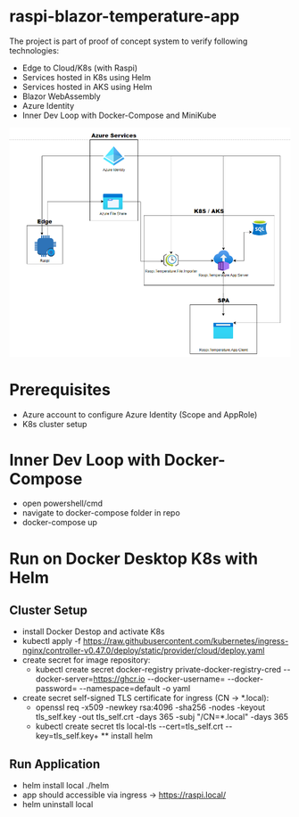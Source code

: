 # raspi-blazor-temperature-app
The project is part of proof of concept system to verify following technologies:
* Edge to Cloud/K8s (with Raspi)
* Services hosted in K8s using Helm
* Services hosted in AKS using Helm
* Blazor WebAssembly
* Azure Identity 
* Inner Dev Loop with Docker-Compose and MiniKube

![System Design](https://github.com/ettenauer/raspi-blazor-temperature-app/blob/master/images/SystemDesign.PNG)

# Prerequisites
* Azure account to configure Azure Identity (Scope and AppRole)
* K8s cluster setup

# Inner Dev Loop with Docker-Compose
* open powershell/cmd
* navigate to docker-compose folder in repo
* docker-compose up

# Run on Docker Desktop K8s with Helm
## Cluster Setup
* install Docker Destop and activate K8s
* kubectl apply -f https://raw.githubusercontent.com/kubernetes/ingress-nginx/controller-v0.47.0/deploy/static/provider/cloud/deploy.yaml
* create secret for image repository:
	* kubectl create secret docker-registry private-docker-registry-cred --docker-server=https://ghcr.io --docker-username=<USERNAME> --docker-password=<PASSWORD> --namespace=default -o yaml
* create secret self-signed TLS certificate for ingress (CN -> *.local):
	* openssl req -x509 -newkey rsa:4096 -sha256 -nodes -keyout tls_self.key -out tls_self.crt -days 365 -subj "/CN=*.local" -days 365
	* kubectl create secret tls local-tls --cert=tls_self.crt --key=tls_self.key+
** install helm

## Run Application
* helm install local ./helm 
* app should accessible via ingress -> https://raspi.local/
* helm uninstall local 
